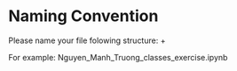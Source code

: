 # Naming Convention

Please name your file folowing structure: <Name> + <file name>

For example: Nguyen_Manh_Truong_classes_exercise.ipynb
